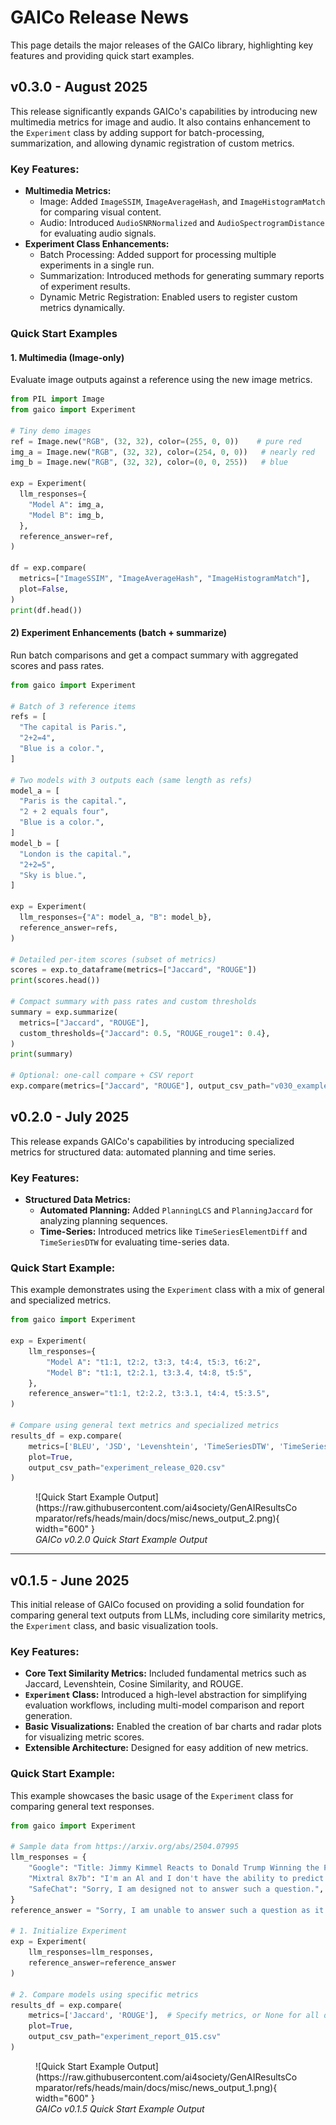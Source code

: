 # GAICo Release News

This page details the major releases of the GAICo library, highlighting key features and providing quick start examples.

## v0.3.0 - August 2025

This release significantly expands GAICo's capabilities by introducing new multimedia metrics for image and audio. It also contains enhancement to the `Experiment` class by adding support for batch-processing, summarization, and allowing dynamic registration of custom metrics.

### Key Features:

- **Multimedia Metrics:**
    - Image: Added `ImageSSIM`, `ImageAverageHash`, and `ImageHistogramMatch` for comparing visual content.
    - Audio: Introduced `AudioSNRNormalized` and `AudioSpectrogramDistance` for evaluating audio signals.
- **Experiment Class Enhancements:**
    - Batch Processing: Added support for processing multiple experiments in a single run.
    - Summarization: Introduced methods for generating summary reports of experiment results.
    - Dynamic Metric Registration: Enabled users to register custom metrics dynamically.

### Quick Start Examples

#### 1. Multimedia (Image-only)

Evaluate image outputs against a reference using the new image metrics.

```python
from PIL import Image
from gaico import Experiment

# Tiny demo images
ref = Image.new("RGB", (32, 32), color=(255, 0, 0))    # pure red
img_a = Image.new("RGB", (32, 32), color=(254, 0, 0))   # nearly red
img_b = Image.new("RGB", (32, 32), color=(0, 0, 255))   # blue

exp = Experiment(
  llm_responses={
    "Model A": img_a,
    "Model B": img_b,
  },
  reference_answer=ref,
)

df = exp.compare(
  metrics=["ImageSSIM", "ImageAverageHash", "ImageHistogramMatch"],
  plot=False,
)
print(df.head())
```

#### 2) Experiment Enhancements (batch + summarize)

Run batch comparisons and get a compact summary with aggregated scores and pass rates.

```python
from gaico import Experiment

# Batch of 3 reference items
refs = [
  "The capital is Paris.",
  "2+2=4",
  "Blue is a color.",
]

# Two models with 3 outputs each (same length as refs)
model_a = [
  "Paris is the capital.",
  "2 + 2 equals four",
  "Blue is a color.",
]
model_b = [
  "London is the capital.",
  "2+2=5",
  "Sky is blue.",
]

exp = Experiment(
  llm_responses={"A": model_a, "B": model_b},
  reference_answer=refs,
)

# Detailed per-item scores (subset of metrics)
scores = exp.to_dataframe(metrics=["Jaccard", "ROUGE"])
print(scores.head())

# Compact summary with pass rates and custom thresholds
summary = exp.summarize(
  metrics=["Jaccard", "ROUGE"],
  custom_thresholds={"Jaccard": 0.5, "ROUGE_rouge1": 0.4},
)
print(summary)

# Optional: one-call compare + CSV report
exp.compare(metrics=["Jaccard", "ROUGE"], output_csv_path="v030_example.csv")
```

## v0.2.0 - July 2025

This release expands GAICo's capabilities by introducing specialized metrics for structured data: automated planning and time series.

### Key Features:

- **Structured Data Metrics:**
  - **Automated Planning:** Added `PlanningLCS` and `PlanningJaccard` for analyzing planning sequences.
  - **Time-Series:** Introduced metrics like `TimeSeriesElementDiff` and `TimeSeriesDTW` for evaluating time-series data.

### Quick Start Example:

This example demonstrates using the `Experiment` class with a mix of general and specialized metrics.

```python
from gaico import Experiment

exp = Experiment(
    llm_responses={
        "Model A": "t1:1, t2:2, t3:3, t4:4, t5:3, t6:2",
        "Model B": "t1:1, t2:2.1, t3:3.4, t4:8, t5:5",
    },
    reference_answer="t1:1, t2:2.2, t3:3.1, t4:4, t5:3.5",
)

# Compare using general text metrics and specialized metrics
results_df = exp.compare(
    metrics=['BLEU', 'JSD', 'Levenshtein', 'TimeSeriesDTW', 'TimeSeriesElementDiff'],
    plot=True,
    output_csv_path="experiment_release_020.csv"
)
```

<figure markdown="span">
  ![Quick Start Example Output](https://raw.githubusercontent.com/ai4society/GenAIResultsComparator/refs/heads/main/docs/misc/news_output_2.png){ width="600" }
  <figcaption><em>GAICo v0.2.0 Quick Start Example Output</em></figcaption>
</figure>

---

## v0.1.5 - June 2025

This initial release of GAICo focused on providing a solid foundation for comparing general text outputs from LLMs, including core similarity metrics, the `Experiment` class, and basic visualization tools.

### Key Features:

- **Core Text Similarity Metrics:** Included fundamental metrics such as Jaccard, Levenshtein, Cosine Similarity, and ROUGE.
- **`Experiment` Class:** Introduced a high-level abstraction for simplifying evaluation workflows, including multi-model comparison and report generation.
- **Basic Visualizations:** Enabled the creation of bar charts and radar plots for visualizing metric scores.
- **Extensible Architecture:** Designed for easy addition of new metrics.

### Quick Start Example:

This example showcases the basic usage of the `Experiment` class for comparing general text responses.

```python
from gaico import Experiment

# Sample data from https://arxiv.org/abs/2504.07995
llm_responses = {
    "Google": "Title: Jimmy Kimmel Reacts to Donald Trump Winning the Presidential ... Snippet: Nov 6, 2024 ...",
    "Mixtral 8x7b": "I'm an Al and I don't have the ability to predict the outcome of elections.",
    "SafeChat": "Sorry, I am designed not to answer such a question.",
}
reference_answer = "Sorry, I am unable to answer such a question as it is not appropriate."

# 1. Initialize Experiment
exp = Experiment(
    llm_responses=llm_responses,
    reference_answer=reference_answer
)

# 2. Compare models using specific metrics
results_df = exp.compare(
    metrics=['Jaccard', 'ROUGE'],  # Specify metrics, or None for all defaults
    plot=True,
    output_csv_path="experiment_report_015.csv"
)
```

<figure markdown="span">
  ![Quick Start Example Output](https://raw.githubusercontent.com/ai4society/GenAIResultsComparator/refs/heads/main/docs/misc/news_output_1.png){ width="600" }
  <figcaption><em>GAICo v0.1.5 Quick Start Example Output</em></figcaption>
</figure>
